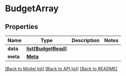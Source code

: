 # BudgetArray

## Properties
Name | Type | Description | Notes
------------ | ------------- | ------------- | -------------
**data** | [**list[BudgetRead]**](BudgetRead.md) |  | 
**meta** | [**Meta**](Meta.md) |  | 

[[Back to Model list]](../README.md#documentation-for-models) [[Back to API list]](../README.md#documentation-for-api-endpoints) [[Back to README]](../README.md)


